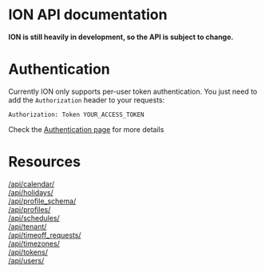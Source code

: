 ION API documentation
============================

**ION is still heavily in development, so the API is subject to change.**

# Authentication

Currently ION only supports per-user token authentication. You just need to add the `Authorization` header to your requests:

```
Authorization: Token YOUR_ACCESS_TOKEN
```

Check the [Authentication page](authentication/README.md) for more details

# Resources
[/api/calendar/](resources/calendar.md)  
[/api/holidays/](resources/holidays.md)  
[/api/profile_schema/](resources/profile_schema.md)  
[/api/profiles/](resources/profiles.md)  
[/api/schedules/](resources/schedules.md)  
[/api/tenant/](resources/tenant.md)  
[/api/timeoff_requests/](resources/timeoff_requests.md)  
[/api/timezones/](resources/timezones.md)  
[/api/tokens/](resources/tokens.md)  
[/api/users/](resources/users.md)  

